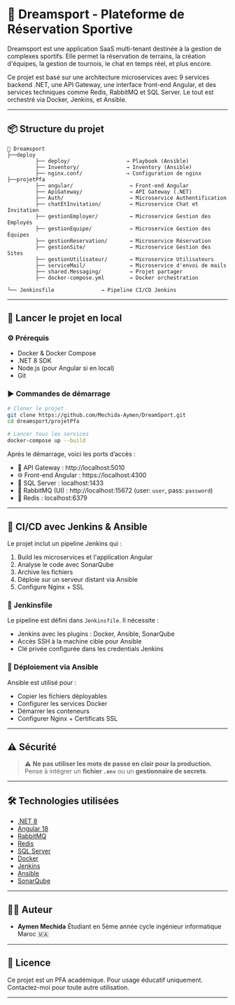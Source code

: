 # 🎯 Dreamsport - Plateforme de Réservation Sportive

Dreamsport est une application SaaS multi-tenant destinée à la gestion de complexes sportifs. Elle permet la réservation de terrains, la création d'équipes, la gestion de tournois, le chat en temps réel, et plus encore.

Ce projet est basé sur une architecture microservices avec 9 services backend .NET, une API Gateway, une interface front-end Angular, et des services techniques comme Redis, RabbitMQ et SQL Server. Le tout est orchestré via Docker, Jenkins, et Ansible.

---

## 📦 Structure du projet

```
📁 Dreamsport
├──deploy
         ├── deploy/                  → Playbook (Ansible)
         ├── Inventory/               → Inventory (Ansible)
         ├── nginx.conf/              → Configuration de nginx
├──projetPfa
         ├── angular/                  → Front-end Angular
         ├── ApiGateway/               → API Gateway (.NET)
         ├── Auth/                     → Microservice Authentification
         ├── chatEtInvitation/         → Microservice Chat et Invitation
         ├── gestionEmployer/          → Microservice Gestion des Employés
         ├── gestionEquipe/            → Microservice Gestion des Équipes
         ├── gestionReservation/       → Microservice Réservation
         ├── gestionSite/              → Microservice Gestion des Sites
         ├── gestionUtilisateur/       → Microservice Utilisateurs
         ├── serviceMail/              → Microservice d'envoi de mails
         ├── shared.Messaging/         → Projet partager 
         ├── docker-compose.yml        → Docker orchestration

└── Jenkinsfile               → Pipeline CI/CD Jenkins
```

---

## 🚀 Lancer le projet en local

### ⚙️ Prérequis

- Docker & Docker Compose
- .NET 8 SDK
- Node.js (pour Angular si en local)
- Git

### ▶️ Commandes de démarrage

```bash
# Cloner le projet
git clone https://github.com/Mechida-Aymen/DreamSport.git
cd dreamsport/projetPfa

# Lancer tous les services
docker-compose up --build
```

Après le démarrage, voici les ports d’accès :
- 🧠 API Gateway : http://localhost:5010
- 🌐 Front-end Angular : https://localhost:4300
- 🐘 SQL Server : localhost:1433
- 🐇 RabbitMQ (UI) : http://localhost:15672 (user: `user`, pass: `password`)
- 🔴 Redis : localhost:6379

---

## 🔧 CI/CD avec Jenkins & Ansible

Le projet inclut un pipeline Jenkins qui :

1. Build les microservices et l'application Angular
2. Analyse le code avec SonarQube
3. Archive les fichiers
4. Déploie sur un serveur distant via Ansible
5. Configure Nginx + SSL

### 📁 Jenkinsfile

Le pipeline est défini dans `Jenkinsfile`. Il nécessite :

- Jenkins avec les plugins : Docker, Ansible, SonarQube
- Accès SSH à la machine cible pour Ansible
- Clé privée configurée dans les credentials Jenkins

### 📁 Déploiement via Ansible

Ansible est utilisé pour :

- Copier les fichiers déployables
- Configurer les services Docker
- Démarrer les conteneurs
- Configurer Nginx + Certificats SSL

---

## ⚠️ Sécurité

> ⚠️ **Ne pas utiliser les mots de passe en clair pour la production.**
> Pense à intégrer un **fichier `.env`** ou un **gestionnaire de secrets**.

---

## 🛠️ Technologies utilisées

- [.NET 8](https://dotnet.microsoft.com/)
- [Angular 18](https://angular.io/)
- [RabbitMQ](https://www.rabbitmq.com/)
- [Redis](https://redis.io/)
- [SQL Server](https://www.microsoft.com/en-us/sql-server/)
- [Docker](https://www.docker.com/)
- [Jenkins](https://www.jenkins.io/)
- [Ansible](https://www.ansible.com/)
- [SonarQube](https://www.sonarsource.com/)

---

## 👨‍💻 Auteur

- **Aymen Mechida**
  Étudiant en 5ème année cycle ingénieur informatique
  Maroc 🇲🇦

---

## 📝 Licence

Ce projet est un PFA académique. Pour usage éducatif uniquement. Contactez-moi pour toute autre utilisation.

---
